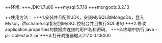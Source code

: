 ++环境:
+++JDK:1.7u80
+++mysql:5.7.18
+++mongodb:3.2.13

++使用方法：
+++1.安装并且配置JDK，安装MySQL和MongoDb，登入Mysql，讲schame.sql复制到MySQL控制台并且执行SQL语句
+++2.修改application.properties的数据库连接的用户名和密码。
+++3.终端中执行 java -jar Collector2.jar
+++4.打开浏览器输入217.0.0.1:8000
